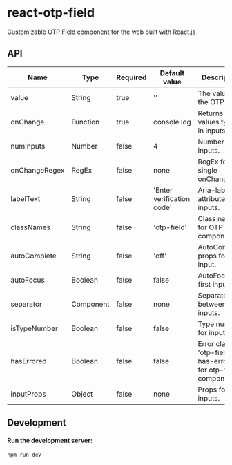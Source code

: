 # react-otp-field

Customizable OTP Field component for the web built with React.js

## API

<table>
    <thead>
        <tr>
            <th>Name</th>
            <th>Type</th>
            <th>Required</th>
            <th>Default value</th>
            <th>Description</th>
        </tr>
    </thead>
    <tbody>
        <tr>
            <td>value</td>
            <td>String</td>
            <td>true</td>
            <td>''</td>
            <td>The value of the OTP Field.</td>
        </tr>
        <tr>
            <td>onChange</td>
            <td>Function</td>
            <td>true</td>
            <td>console.log</td>
            <td>Returns OTP values typed in inputs.</td>
        </tr>
        <tr>
            <td>numInputs</td>
            <td>Number</td>
            <td>false</td>
            <td>4</td>
            <td>Number of inputs.</td>
        </tr>
        <tr>
            <td>onChangeRegex</td>
            <td>RegEx</td>
            <td>false</td>
            <td>none</td>
            <td>RegEx for single onChange.</td>
        </tr>
        <tr>
            <td>labelText</td>
            <td>String</td>
            <td>false</td>
            <td>'Enter verification code'</td>
            <td>Aria-label attribute for inputs.</td>
        </tr>
        <tr>
            <td>classNames</td>
            <td>String</td>
            <td>false</td>
            <td>'otp-field'</td>
            <td>Class names for OTP Field component.</td>
        </tr>
        <tr>
            <td>autoComplete</td>
            <td>String</td>
            <td>false</td>
            <td>'off'</td>
            <td>AutoComplete props for first input.</td>
        </tr>
        <tr>
            <td>autoFocus</td>
            <td>Boolean</td>
            <td>false</td>
            <td>false</td>
            <td>AutoFocus on first input.</td>
        </tr>
        <tr>
            <td>separator</td>
            <td>Component</td>
            <td>false</td>
            <td>none</td>
            <td>Separator between inputs.</td>
        </tr>
        <tr>
            <td>isTypeNumber</td>
            <td>Boolean</td>
            <td>false</td>
            <td>false</td>
            <td>Type number for inputs.</td>
        </tr>
        <tr>
            <td>hasErrored</td>
            <td>Boolean</td>
            <td>false</td>
            <td>false</td>
            <td>Error class 'otp-field--has-errored' for otp-field component.</td>
        </tr>
        <tr>
            <td>inputProps</td>
            <td>Object</td>
            <td>false</td>
            <td>none</td>
            <td>Props for inputs.</td>
        </tr>
    </tbody>
</table>

## Development

#### Run the development server:

```
npm run dev
```
